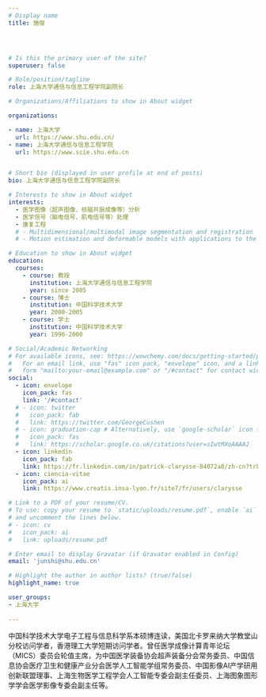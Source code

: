 ```yaml
---
# Display name
title: 施俊




# Is this the primary user of the site?
superuser: false

# Role/position/tagline
role: 上海大学通信与信息工程学院副院长

# Organizations/Affiliations to show in About widget

organizations:

- name: 上海大学
  url: https://www.shu.edu.cn/
- name: 上海大学通信与信息工程学院
  url: https://www.scie.shu.edu.cn


# Short bio (displayed in user profile at end of posts)
bio: 上海大学通信与信息工程学院副院长

# Interests to show in About widget
interests:
  - 医学图像（超声图像、核磁共振成像等）分析
  - 医学信号（脑电信号、肌电信号等）处理
  - 康复工程
  # - Multidimensional/multimodal image segmentation and registration
  # - Motion estimation and deformable models with applications to the 3D analysis of the heart functions

# Education to show in About widget
education:
  courses:
    - course: 教授
      institution: 上海大学通信与信息工程学院
      year: since 2005
    - course: 博士
      institution: 中国科学技术大学
      year: 2000-2005
    - course: 学士
      institution: 中国科学技术大学
      year: 1996-2000

# Social/Academic Networking
# For available icons, see: https://wowchemy.com/docs/getting-started/page-builder/#icons
#   For an email link, use "fas" icon pack, "envelope" icon, and a link in the
#   form "mailto:your-email@example.com" or "/#contact" for contact widget.
social:
  - icon: envelope
    icon_pack: fas
    link: '/#contact'
  # - icon: twitter
  #   icon_pack: fab
  #   link: https://twitter.com/GeorgeCushen
  # - icon: graduation-cap # Alternatively, use `google-scholar` icon from `ai` icon pack
  #   icon_pack: fas
  #   link: https://scholar.google.co.uk/citations?user=sIwtMXoAAAAJ
  - icon: linkedin
    icon_pack: fab
    link: https://fr.linkedin.com/in/patrick-clarysse-84072a8/zh-cn?trk=people-guest_people_search-card
  - icon: ciencia-vitae
    icon_pack: ai
    link: https://www.creatis.insa-lyon.fr/site7/fr/users/clarysse 

# Link to a PDF of your resume/CV.
# To use: copy your resume to `static/uploads/resume.pdf`, enable `ai` icons in `params.toml`,
# and uncomment the lines below.
# - icon: cv
#   icon_pack: ai
#   link: uploads/resume.pdf

# Enter email to display Gravatar (if Gravatar enabled in Config)
email: 'junshi@shu.edu.cn'

# Highlight the author in author lists? (true/false)
highlight_name: true

user_groups:
- 上海大学
 
---
```


中国科学技术大学电子工程与信息科学系本硕博连读，美国北卡罗来纳大学教堂山分校访问学者，香港理工大学短期访问学者。曾任医学成像计算青年论坛（MICS）委员会轮值主席，为中国医学装备协会超声装备分会常务委员、中国信息协会医疗卫生和健康产业分会医学人工智能学组常务委员、中国影像AI产学研用创新联盟理事、上海生物医学工程学会人工智能专委会副主任委员、上海图象图形学学会医学影像专委会副主任等。
